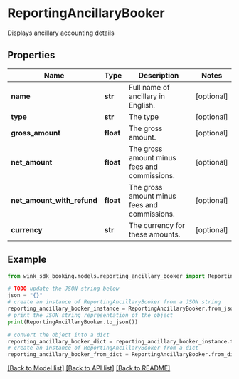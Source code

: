 # ReportingAncillaryBooker

Displays ancillary accounting details

## Properties

Name | Type | Description | Notes
------------ | ------------- | ------------- | -------------
**name** | **str** | Full name of ancillary in English. | [optional] 
**type** | **str** | The type | [optional] 
**gross_amount** | **float** | The gross amount. | [optional] 
**net_amount** | **float** | The gross amount minus fees and commissions. | [optional] 
**net_amount_with_refund** | **float** | The gross amount minus fees and commissions. | [optional] 
**currency** | **str** | The currency for these amounts. | [optional] 

## Example

```python
from wink_sdk_booking.models.reporting_ancillary_booker import ReportingAncillaryBooker

# TODO update the JSON string below
json = "{}"
# create an instance of ReportingAncillaryBooker from a JSON string
reporting_ancillary_booker_instance = ReportingAncillaryBooker.from_json(json)
# print the JSON string representation of the object
print(ReportingAncillaryBooker.to_json())

# convert the object into a dict
reporting_ancillary_booker_dict = reporting_ancillary_booker_instance.to_dict()
# create an instance of ReportingAncillaryBooker from a dict
reporting_ancillary_booker_from_dict = ReportingAncillaryBooker.from_dict(reporting_ancillary_booker_dict)
```
[[Back to Model list]](../README.md#documentation-for-models) [[Back to API list]](../README.md#documentation-for-api-endpoints) [[Back to README]](../README.md)


